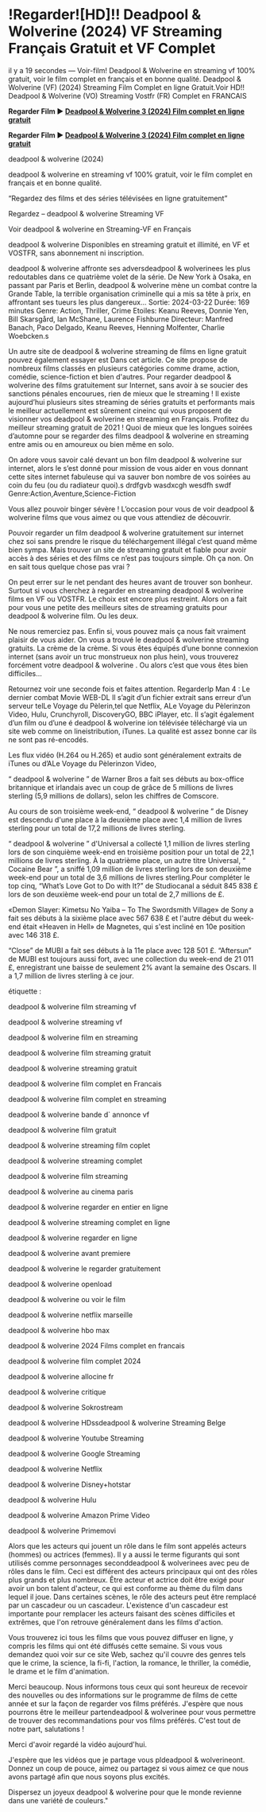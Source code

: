 # !Regarder![HD]!! Deadpool & Wolverine (2024) VF Streaming Français Gratuit et VF Complet

il y a 19 secondes — Voir-film! Deadpool & Wolverine en streaming vf 100% gratuit, voir le film complet en français et en bonne qualité. Deadpool & Wolverine (VF) (2024) Streaming Film Complet en ligne Gratuit.Voir HD!! Deadpool & Wolverine (VO) Streaming Vostfr (FR) Complet en FRANCAIS

**Regarder Film ▶️ [Deadpool & Wolverine 3 (2024) Film complet en ligne gratuit](https://is.gd/phNSPq)**

**Regarder Film ▶️ [Deadpool & Wolverine 3 (2024) Film complet en ligne gratuit](https://is.gd/phNSPq)**

deadpool & wolverine (2024)

deadpool & wolverine en streaming vf 100% gratuit, voir le film complet en français et en bonne qualité.

“Regardez des films et des séries télévisées en ligne gratuitement”

Regardez – deadpool & wolverine Streaming VF

Voir deadpool & wolverine en Streaming-VF en Français

deadpool & wolverine Disponibles en streaming gratuit et illimité, en VF et VOSTFR, sans abonnement ni inscription.

deadpool & wolverine affronte ses adversdeadpool & wolverinees les plus redoutables dans ce quatrième volet de la série. De New York à Osaka, en passant par Paris et Berlin, deadpool & wolverine mène un combat contre la Grande Table, la terrible organisation criminelle qui a mis sa tête à prix, en affrontant ses tueurs les plus dangereux... Sortie: 2024-03-22 Durée: 169 minutes Genre: Action, Thriller, Crime Etoiles: Keanu Reeves, Donnie Yen, Bill Skarsgård, Ian McShane, Laurence Fishburne Directeur: Manfred Banach, Paco Delgado, Keanu Reeves, Henning Molfenter, Charlie Woebcken.s

Un autre site de deadpool & wolverine streaming de films en ligne gratuit pouvez également essayer est Dans cet article. Ce site propose de nombreux films classés en plusieurs catégories comme drame, action, comédie, science-fiction et bien d'autres. Pour regarder deadpool & wolverine des films gratuitement sur Internet, sans avoir à se soucier des sanctions pénales encourues, rien de mieux que le streaming ! Il existe aujourd’hui plusieurs sites streaming de séries gratuits et performants mais le meilleur actuellement est sûrement cineinc qui vous proposent de visionner vos deadpool & wolverine en streaming en Français. Profitez du meilleur streaming gratuit de 2021 ! Quoi de mieux que les longues soirées d’automne pour se regarder des films deadpool & wolverine en streaming entre amis ou en amoureux ou bien même en solo.

On adore vous savoir calé devant un bon film deadpool & wolverine sur internet, alors le s’est donné pour mission de vous aider en vous donnant cette sites internet fabuleuse qui va sauver bon nombre de vos soirées au coin du feu (ou du radiateur quoi).s drdfgvb wasdxcgh wesdfh swdf Genre:Action,Aventure,Science-Fiction

Vous allez pouvoir binger sévère ! L’occasion pour vous de voir deadpool & wolverine films que vous aimez ou que vous attendiez de découvrir.

Pouvoir regarder un film deadpool & wolverine gratuitement sur internet chez soi sans prendre le risque du téléchargement illégal c’est quand même bien sympa. Mais trouver un site de streaming gratuit et fiable pour avoir accès à des séries et des films ce n’est pas toujours simple. Oh ça non. On en sait tous quelque chose pas vrai ?

On peut errer sur le net pendant des heures avant de trouver son bonheur. Surtout si vous cherchez à regarder en streaming deadpool & wolverine films en VF ou VOSTFR. Le choix est encore plus restreint. Alors on a fait pour vous une petite des meilleurs sites de streaming gratuits pour deadpool & wolverine film. Ou les deux.

Ne nous remerciez pas. Enfin si, vous pouvez mais ça nous fait vraiment plaisir de vous aider. On vous a trouvé le deadpool & wolverine streaming gratuits. La crème de la crème. Si vous êtes équipés d’une bonne connexion internet (sans avoir un truc monstrueux non plus hein), vous trouverez forcément votre deadpool & wolverine . Ou alors c’est que vous êtes bien difficiles…

Retournez voir une seconde fois et faites attention. RegarderIp Man 4 : Le dernier combat Movie WEB-DL Il s’agit d’un fichier extrait sans erreur d’un serveur telLe Voyage du Pèlerin,tel que Netflix, ALe Voyage du Pèlerinzon Video, Hulu, Crunchyroll, DiscoveryGO, BBC iPlayer, etc. Il s’agit également d’un film ou d’une é deadpool & wolverine ion télévisée téléchargé via un site web comme on lineistribution, iTunes. La qualité est assez bonne car ils ne sont pas ré-encodés.

Les flux vidéo (H.264 ou H.265) et audio sont généralement extraits de iTunes ou d’ALe Voyage du Pèlerinzon Video,

“ deadpool & wolverine ” de Warner Bros a fait ses débuts au box-office britannique et irlandais avec un coup de grâce de 5 millions de livres sterling (5,9 millions de dollars), selon les chiffres de Comscore.

Au cours de son troisième week-end, “ deadpool & wolverine ” de Disney est descendu d'une place à la deuxième place avec 1,4 million de livres sterling pour un total de 17,2 millions de livres sterling.

“ deadpool & wolverine ” d'Universal a collecté 1,1 million de livres sterling lors de son cinquième week-end en troisième position pour un total de 22,1 millions de livres sterling. À la quatrième place, un autre titre Universal, “ Cocaine Bear ”, a sniffé 1,09 million de livres sterling lors de son deuxième week-end pour un total de 3,6 millions de livres sterling.Pour compléter le top cinq, “What’s Love Got to Do with It?” de Studiocanal a séduit 845 838 £ lors de son deuxième week-end pour un total de 2,7 millions de £.

«Demon Slayer: Kimetsu No Yaiba – To The Swordsmith Village» de Sony a fait ses débuts à la sixième place avec 567 638 £ et l'autre début du week-end était «Heaven in Hell» de Magnetes, qui s'est incliné en 10e position avec 146 318 £.

“Close” de MUBI a fait ses débuts à la 11e place avec 128 501 £. “Aftersun” de MUBI est toujours aussi fort, avec une collection du week-end de 21 011 £, enregistrant une baisse de seulement 2% avant la semaine des Oscars. Il a 1,7 million de livres sterling à ce jour.

étiquette :

deadpool & wolverine film streaming vf

deadpool & wolverine streaming vf

deadpool & wolverine film en streaming

deadpool & wolverine film streaming gratuit

deadpool & wolverine streaming gratuit

deadpool & wolverine film complet en Francais

deadpool & wolverine film complet en streaming

deadpool & wolverine bande d` annonce vf

deadpool & wolverine film gratuit

deadpool & wolverine streaming film coplet

deadpool & wolverine streaming complet

deadpool & wolverine film streaming

deadpool & wolverine au cinema paris

deadpool & wolverine regarder en entier en ligne

deadpool & wolverine streaming complet en ligne

deadpool & wolverine regarder en ligne

deadpool & wolverine avant premiere

deadpool & wolverine le regarder gratuitement

deadpool & wolverine openload

deadpool & wolverine ou voir le film

deadpool & wolverine netflix marseille

deadpool & wolverine hbo max

deadpool & wolverine 2024 Films complet en francais

deadpool & wolverine film complet 2024

deadpool & wolverine allocine fr

deadpool & wolverine critique

deadpool & wolverine Sokrostream

deadpool & wolverine HDssdeadpool & wolverine Streaming Belge

deadpool & wolverine Youtube Streaming

deadpool & wolverine Google Streaming

deadpool & wolverine Netflix

deadpool & wolverine Disney+hotstar

deadpool & wolverine Hulu

deadpool & wolverine Amazon Prime Video

deadpool & wolverine Primemovi

Alors que les acteurs qui jouent un rôle dans le film sont appelés acteurs (hommes) ou actrices (femmes). Il y a aussi le terme figurants qui sont utilisés comme personnages seconddeadpool & wolverinees avec peu de rôles dans le film. Ceci est différent des acteurs principaux qui ont des rôles plus grands et plus nombreux. Être acteur et actrice doit être exigé pour avoir un bon talent d'acteur, ce qui est conforme au thème du film dans lequel il joue. Dans certaines scènes, le rôle des acteurs peut être remplacé par un cascadeur ou un cascadeur. L'existence d'un cascadeur est importante pour remplacer les acteurs faisant des scènes difficiles et extrêmes, que l'on retrouve généralement dans les films d'action.

Vous trouverez ici tous les films que vous pouvez diffuser en ligne, y compris les films qui ont été diffusés cette semaine. Si vous vous demandez quoi voir sur ce site Web, sachez qu'il couvre des genres tels que le crime, la science, la fi-fi, l'action, la romance, le thriller, la comédie, le drame et le film d'animation.

Merci beaucoup. Nous informons tous ceux qui sont heureux de recevoir des nouvelles ou des informations sur le programme de films de cette année et sur la façon de regarder vos films préférés. J'espère que nous pourrons être le meilleur partendeadpool & wolverinee pour vous permettre de trouver des recommandations pour vos films préférés. C'est tout de notre part, salutations !

Merci d'avoir regardé la vidéo aujourd'hui.

J'espère que les vidéos que je partage vous pldeadpool & wolverineont. Donnez un coup de pouce, aimez ou partagez si vous aimez ce que nous avons partagé afin que nous soyons plus excités.

Dispersez un joyeux deadpool & wolverine pour que le monde revienne dans une variété de couleurs."
